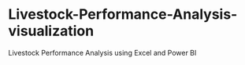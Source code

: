 # Livestock-Performance-Analysis-visualization
Livestock Performance Analysis using Excel and Power BI
